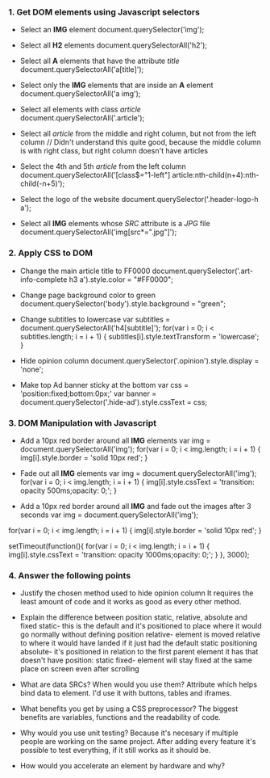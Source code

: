### 1. Get DOM elements using Javascript selectors

* Select an __IMG__ element
document.querySelector('img');

* Select all __H2__ elements
document.querySelectorAll('h2');

* Select all __A__ elements that have the attribute _title_
document.querySelectorAll('a[title]');

* Select only the __IMG__ elements that are inside an __A__ element
document.querySelectorAll('a img');

* Select all elements with class _article_
document.querySelectorAll('.article');

* Select all _article_ from the middle and right column, but not from the left column
// Didn't understand this quite good, because the middle column is with right class, but right column doesn't have articles

* Select the 4th and 5th _article_ from the left column
document.querySelectorAll('[class$="1-left"] article:nth-child(n+4):nth-child(-n+5)');

* Select the logo of the website
document.querySelector('.header-logo-h a');

* Select all __IMG__ elements whose _SRC_ attribute is a _JPG_ file
document.querySelectorAll('img[src*=".jpg"]');

### 2. Apply CSS to DOM

* Change the main article title to FF0000
document.querySelector('.art-info-complete h3 a').style.color = "#FF0000";

* Change page background color to green
document.querySelector('body').style.background = "green";

* Change subtitles to lowercase
var subtitles = document.querySelectorAll('h4[subtitle]');
for(var i = 0; i < subtitles.length; i = i + 1)
{
    subtitles[i].style.textTransform = 'lowercase';
}

* Hide opinion column
document.querySelector('.opinion').style.display = 'none';

* Make top Ad banner sticky at the bottom
var css = 'position:fixed;bottom:0px;'
var banner = document.querySelector('.hide-ad').style.cssText = css;

### 3. DOM Manipulation with Javascript

* Add a 10px red border around all __IMG__ elements 
var img = document.querySelectorAll('img');
for(var i = 0; i < img.length; i = i + 1)
{
    img[i].style.border = 'solid 10px red';
}

* Fade out all __IMG__ elements
var img = document.querySelectorAll('img');
for(var i = 0; i < img.length; i = i + 1)
{
    img[i].style.cssText = 'transition: opacity 500ms;opacity: 0;';
}

* Add a 10px red border around all __IMG__ and fade out the images after 3 seconds
var img = document.querySelectorAll('img');

for(var i = 0; i < img.length; i = i + 1)
{
    img[i].style.border = 'solid 10px red';
}

setTimeout(function(){
	for(var i = 0; i < img.length; i = i + 1)
	{
	    img[i].style.cssText = 'transition: opacity 1000ms;opacity: 0;';
	}
}, 3000);

### 4. Answer the following points

* Justify the chosen method used to hide opinion column
It requires the least amount of code and it works as good as every other method.

* Explain the difference between position static, relative, absolute and fixed
static- this is the default and it's positioned to place where it would go normally without defining position
relative- element is moved relative to where it would have landed if it just had the default static positioning
absolute- it's positioned in relation to the first parent element it has that doesn't have position: static
fixed- element will stay fixed at the same place on screen even after scrolling

* What are data SRCs? When would you use them?
Attribute which helps bind data to element. I'd use it with buttons, tables and iframes.

* What benefits you get by using a CSS preprocessor?
The biggest benefits are variables, functions and the readability of code.

* Why would you use unit testing?
Because it's necesary if multiple people are working on the same project. After adding every feature it's possible to test everything, if it still works as it should be.

* How would you accelerate an element by hardware and why?



